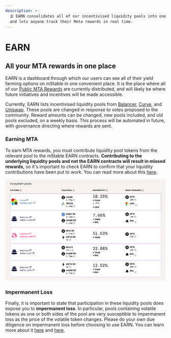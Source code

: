 ```yaml
---
description: >-
  ⛱️ EARN consolidates all of our incentivised liquidity pools into one place,
  and lets anyone track their Meta rewards in real time.
---
```


# EARN

## All your MTA rewards in one place

EARN is a dashboard through which our users can see all of their yield farming options on mStable in one convenient place. It is the place where all of our [Public MTA Rewards](../../meta-rewards-1/introduction/) are currently distributed, and will likely be where future initiatives and incentives will be made accessible.

Currently, EARN lists incentivised liquidity pools from [Balancer](https://balancer.finance/), [Curve](https://www.curve.fi/), and [Uniswap](https://uniswap.io/). These pools are changed in response to votes proposed to the community. Reward amounts can be changed, new pools included, and old pools excluded, on a weekly basis. This process will be automated in future, with governance directing where rewards are sent.

### Earning MTA

To earn MTA rewards, you must contribute liquidity pool tokens from the relevant pool to the mStable EARN contracts. **Contributing to the underlying liquidity pools and not the EARN contracts will result in missed rewards,** so it's important to check EARN to confirm that your liquidity contributions have been put to work. You can read more about this [here](https://medium.com/mstable/guide-interacting-with-earn-liquidity-pools-on-mstable-4f2b04042069).

![A sample of available pools and yields from November 2020](../../.gitbook/assets/screen-shot-2020-11-05-at-11.21.12-am.png)

### Impermanent Loss

Finally, it is important to state that participation in these liquidity pools does expose you to **impermanent loss**. In particular, pools containing volatile tokens as one or both sides of the pool are very susceptible to impermanent loss as the price of the volatile token changes. Please do your own due diligence on impermanent loss before choosing to use EARN. You can learn more about it [here](https://medium.com/dragonfly-research/what-explains-the-rise-of-amms-7d008af1c399) and [here](https://cryptobriefing.com/how-to-yield-farm-uniswap-not-get-rekt/).

